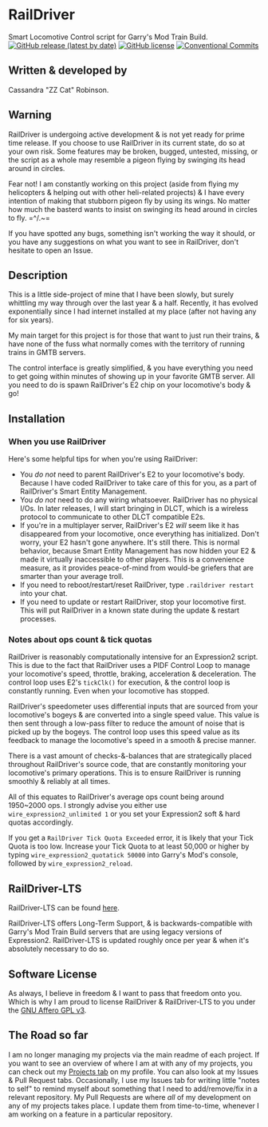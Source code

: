 # RailDriver

Smart Locomotive Control script for Garry's Mod Train Build.
[![GitHub release (latest by date)](https://img.shields.io/github/v/release/ZZ-Cat/CRSFforArduino)](https://github.com/ZZ-Cat/RailDriver/releases/latest)
[![GitHub license](https://img.shields.io/github/license/ZZ-Cat/CRSFforArduino)](https://github.com/ZZ-Cat/RailDriver/blob/Main-Trunk/LICENSE.md)
[![Conventional Commits](https://img.shields.io/badge/Conventional%20Commits-1.0.0-%23FE5196?logo=conventionalcommits&logoColor=white)](https://conventionalcommits.org)

## Written & developed by

Cassandra "ZZ Cat" Robinson.

## Warning

RailDriver is undergoing active development & is not yet ready for prime time release.
If you choose to use RailDriver in its current state, do so at your own risk.
Some features may be broken, bugged, untested, missing, or the script as a whole may resemble a pigeon flying by swinging its head around in circles.

Fear not! I am constantly working on this project (aside from flying my helicopters & helping out with other heli-related projects) & I have every intention of making that stubborn pigeon fly by using its wings. No matter how much the basterd wants to insist on swinging its head around in circles to fly. =^/.~=

If you have spotted any bugs, something isn't working the way it should, or you have any suggestions on what you want to see in RailDriver, don't hesitate to open an Issue.

## Description

This is a little side-project of mine that I have been slowly, but surely whittling my way through over the last year & a half.
Recently, it has evolved exponentially since I had internet installed at my place (after not having any for six years).

My main target for this project is for those that want to just run their trains, & have none of the fuss what normally comes with the territory of running trains in GMTB servers.

The control interface is greatly simplified, & you have everything you need to get going within minutes of showing up in your favorite GMTB server.
All you need to do is spawn RailDriver's E2 chip on your locomotive's body & go!

## Installation

### When you use RailDriver

Here's some helpful tips for when you're using RailDriver:

- You _do not_ need to parent RailDriver's E2 to your locomotive's body. Because I have coded RailDriver to take care
of this for you, as a part of RailDriver's Smart Entity Management.
- You _do not_ need to do any wiring whatsoever.
RailDriver has no physical I/Os.
In later releases, I will start bringing in DLCT, which is a wireless protocol to communicate to other DLCT compatible E2s.
- If you're in a multiplayer server, RailDriver's E2 _will_ seem like it has disappeared from your locomotive, once everything has initialized. Don't worry, your E2 hasn't gone anywhere. It's still there. This is normal behavior, because Smart Entity Management has now hidden your E2 & made it virtually inaccessible to other players.
This is a convenience measure, as it provides peace-of-mind from would-be griefers that are smarter than your average troll.
- If you need to reboot/restart/reset RailDriver, type ```.raildriver restart``` into your chat.
- If you need to  update or restart RailDriver, stop your locomotive first.
This will put RailDriver in a known state during the update & restart processes.

### Notes about ops count & tick quotas

RailDriver is reasonably computationally intensive for an Expression2 script.
This is due to the fact that RailDriver uses a PIDF Control Loop to manage your locomotive's speed, throttle, braking, acceleration & deceleration. The control loop uses E2's ```tickClk()``` for execution, & the control loop is constantly running. Even when your locomotive has stopped.

RailDriver's speedometer uses differential inputs that are sourced from your locomotive's bogeys & are converted into a single speed value. This value is then sent through a low-pass filter to reduce the amount of noise that is picked up by the bogeys.
The control loop uses this speed value as its feedback to manage the locomotive's speed in a smooth & precise manner.

There is a vast amount of checks-&-balances that are strategically placed throughout RailDriver's source code, that are constantly monitoring your locomotive's primary operations. This is to ensure RailDriver is running smoothly & reliably at all times.

All of this equates to RailDriver's average ops count being around 1950~2000 ops. I strongly advise you either use ```wire_expression2_unlimited 1``` or you set your Expression2 soft & hard quotas accordingly.

If you get a ```RailDriver Tick Quota Exceeded``` error, it is likely that your Tick Quota is too low.
Increase your Tick Quota to at least 50,000 or higher by typing ```wire_expression2_quotatick 50000``` into Garry's Mod's console, followed by ```wire_expression2_reload```.

## RailDriver-LTS

RailDriver-LTS can be found [here](https://github.com/ZZ-Cat/RailDriver/tree/RailDriver-LTS).

RailDriver-LTS offers Long-Term Support, & is backwards-compatible with Garry's Mod Train Build servers that are using legacy versions of Expression2. RailDriver-LTS is updated roughly once per year & when it's absolutely necessary to do so.

## Software License

As always, I believe in freedom & I want to pass that freedom onto you.
Which is why I am proud to license RailDriver & RailDriver-LTS to you under the [GNU Affero GPL v3](https://github.com/ZZ-Cat/RailDriver/blob/Main-Trunk/LICENSE.md).

## The Road so far

I am no longer managing my projects via the main readme of each project.
If you want to see an overview of where I am at with any of my projects, you can check out my [Projects tab](https://github.com/ZZ-Cat?tab=projects) on my profile.
You can also look at my Issues & Pull Request tabs. Occasionally, I use my Issues tab for writing little "notes to self" to remind myself about something that I need to add/remove/fix in a relevant repository.
My Pull Requests are where _all_ of my development on any of my projects takes place. I update them from time-to-time, whenever I am working on a feature in a particular repository.
